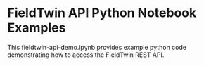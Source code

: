 # FieldTwin API Python Notebook Examples

This fieldtwin-api-demo.ipynb provides example python code
demonstrating how to access the FieldTwin REST API.
